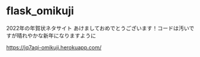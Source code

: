 # flask_omikuji
2022年の年賀状ネタサイト
あけましておめでとうございます！コードは汚いですが晴れやかな新年になりますように

https://jq7aqi-omikuji.herokuapp.com/
